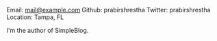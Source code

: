 Email:    mail@example.com
Github: prabirshrestha
Twitter: prabirshrestha
Location: Tampa, FL

I'm the author of SimpleBlog.